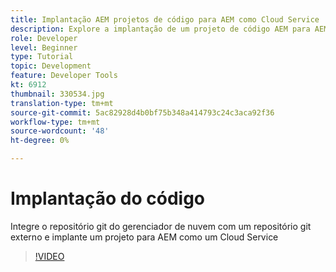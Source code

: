 ```yaml
---
title: Implantação AEM projetos de código para AEM como Cloud Service
description: Explore a implantação de um projeto de código AEM para AEM como Cloud Service usando o Cloud Manager.
role: Developer
level: Beginner
type: Tutorial
topic: Development
feature: Developer Tools
kt: 6912
thumbnail: 330534.jpg
translation-type: tm+mt
source-git-commit: 5ac82928d4b0bf75b348a414793c24c3aca92f36
workflow-type: tm+mt
source-wordcount: '48'
ht-degree: 0%

---
```



# Implantação do código

Integre o repositório git do gerenciador de nuvem com um repositório git externo e implante um projeto para AEM como um Cloud Service

>[!VIDEO](https://video.tv.adobe.com/v/330534/?quality=12&learn=on)